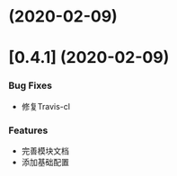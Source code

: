 # (2020-02-09)

# [0.4.1] (2020-02-09)

### Bug Fixes
* 修复Travis-cl

### Features
* 完善模块文档
* 添加基础配置
